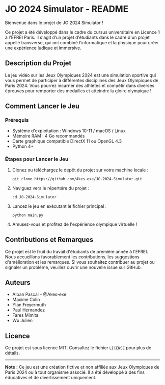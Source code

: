 # JO 2024 Simulator - README

Bienvenue dans le projet de JO 2024 Simulator !

Ce projet a été développé dans le cadre du cursus universitaire en Licence 1 à l'EFREI Paris. Il s'agit d'un projet d'étudiants dans le cadre d'un projet appellé transverse, qui ont combiné l'informatique et la physique pour créer une expérience ludique et immersive.

## Description du Projet

Le jeu vidéo sur les Jeux Olympiques 2024 est une simulation sportive qui vous permet de participer à différentes disciplines des Jeux Olympiques de Paris 2024. Vous pourrez incarner des athlètes  et compétir dans diverses épreuves pour remporter des médailles et atteindre la gloire olympique !

## Comment Lancer le Jeu

### Prérequis
- Système d'exploitation : Windows 10-11 / macOS / Linux
- Mémoire RAM : 4 Go recommandés
- Carte graphique compatible DirectX 11 ou OpenGL 4.3
- Python 4+

### Étapes pour Lancer le Jeu

1. Clonez ou téléchargez le dépôt du projet sur votre machine locale :

   ```
   git clone https://github.com/Akes-exe/JO-2024-Simulator.git
   ```

2. Naviguez vers le répertoire du projet :

   ```
   cd JO-2024-Simulator
   ```

3. Lancez le jeu en exécutant le fichier principal :

   ```
   python main.py
   ```

4. Amusez-vous et profitez de l'expérience olympique virtuelle !

## Contributions et Remarques

Ce projet est le fruit du travail d'étudiants de première année à l'EFREI. Nous accueillons favorablement les contributions, les suggestions d'amélioration et les remarques. Si vous souhaitez contribuer au projet ou signaler un problème, veuillez ouvrir une nouvelle issue sur GitHub.

## Auteurs

- Alban Pascal - @Akes-exe
- Maxime Colin
- Ylan Freyermuth
- Paul Hernandez
- Fares Mimita
- Wu Julien

## Licence

Ce projet est sous licence MIT. Consultez le fichier `LICENSE` pour plus de détails.

---

**Note :** Ce jeu est une création fictive et non affiliée aux Jeux Olympiques de Paris 2024 ou à tout organisme associé. Il a été développé à des fins éducatives et de divertissement uniquement.
